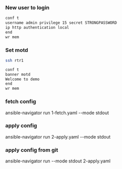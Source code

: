 ### New user to login
```sh
conf t
username admin privilege 15 secret STRONGPASSWORD
ip http authentication local
end
wr mem
```

### Set motd
```sh
ssh rtr1

conf t
banner motd
Welcome to demo
end
wr mem
```


### fetch config
ansible-navigator run 1-fetch.yaml --mode stdout


### apply config
ansible-navigator run 2-apply.yaml --mode stdout

### apply config from git
ansible-navigator run  --mode stdout 2-apply.yaml